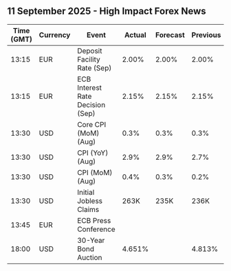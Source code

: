 ## 11 September 2025 - High Impact Forex News

| Time (GMT) | Currency | Event | Actual | Forecast | Previous |
|------|----------|-------|--------|----------|----------|
| 13:15 | EUR | Deposit Facility Rate (Sep) | 2.00% | 2.00% | 2.00% |
| 13:15 | EUR | ECB Interest Rate Decision (Sep) | 2.15% | 2.15% | 2.15% |
| 13:30 | USD | Core CPI (MoM) (Aug) | 0.3% | 0.3% | 0.3% |
| 13:30 | USD | CPI (YoY) (Aug) | 2.9% | 2.9% | 2.7% |
| 13:30 | USD | CPI (MoM) (Aug) | 0.4% | 0.3% | 0.2% |
| 13:30 | USD | Initial Jobless Claims | 263K | 235K | 236K |
| 13:45 | EUR | ECB Press Conference |  |  |  |
| 18:00 | USD | 30-Year Bond Auction | 4.651% |  | 4.813% |
